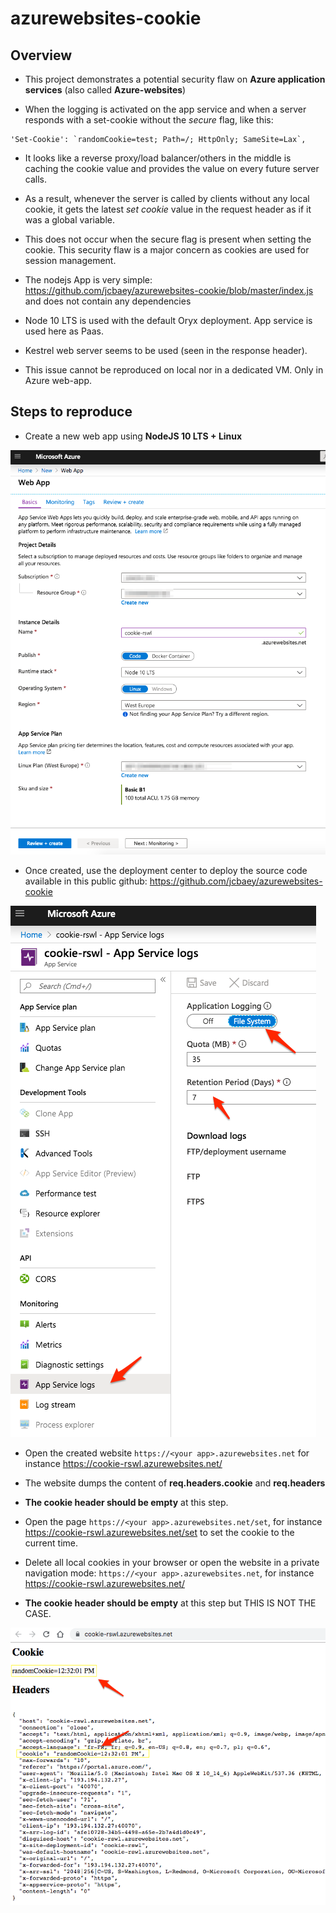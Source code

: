 # azurewebsites-cookie

## Overview

- This project demonstrates a potential security flaw on **Azure application services** (also called **Azure-websites**)

- When the logging is activated on the app service and when a server responds with a set-cookie without the *secure* flag, like this:
 
 ```
'Set-Cookie': `randomCookie=test; Path=/; HttpOnly; SameSite=Lax`,
 ```

- It looks like a reverse proxy/load balancer/others in the middle is caching the cookie value and provides the value on every future server calls.
 
- As a result, whenever the server is called by clients without any local cookie, it gets the latest *set cookie* value in the request header as if it was a global variable.

- This does not occur when the secure flag is present when setting the cookie. This security flaw is a major concern as cookies are used for session management.
 
- The nodejs App is very simple: https://github.com/jcbaey/azurewebsites-cookie/blob/master/index.js and does not contain any dependencies
 
- Node 10 LTS is used with the default Oryx deployment. App service is used here as Paas. 

- Kestrel web server seems to be used (seen in the response header).

- This issue cannot be reproduced on local nor in a dedicated VM. Only in Azure web-app.

## Steps to reproduce

- Create a new web app using **NodeJS 10 LTS + Linux**

![azure-web-app-setup](./images/azure-web-app-setup.png 'azure-web-app-setup')  

- Once created, use the deployment center to deploy the source code available in this public github: https://github.com/jcbaey/azurewebsites-cookie

![azure-web-app-logging](./images/azure-web-app-logging.png 'azure-web-app-logging')  

- Open the created website `https://<your app>.azurewebsites.net` for instance https://cookie-rswl.azurewebsites.net/
- The website dumps the content of **req.headers.cookie** and **req.headers**
- **The cookie header should be empty** at this step.
- Open the page `https://<your app>.azurewebsites.net/set`, for instance https://cookie-rswl.azurewebsites.net/set to set the cookie to the current time.

- Delete all local cookies in your browser or open the website in a private navigation mode: `https://<your app>.azurewebsites.net`, for instance https://cookie-rswl.azurewebsites.net/

- **The cookie header should be empty** at this step but THIS IS NOT THE CASE. 

![global-cookie-issue](./images/global-cookie-issue.png 'global-cookie-issue')  